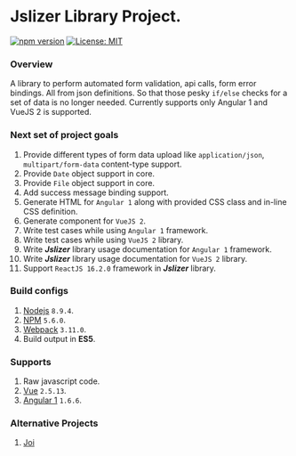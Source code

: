 # Jslizer Library Project.

[![npm version](https://badge.fury.io/js/jslizer.svg)](https://badge.fury.io/js/jslizer)  [![License: MIT](https://img.shields.io/badge/License-MIT-yellow.svg)](https://opensource.org/licenses/MIT)

### Overview
A library to perform automated form validation, api calls, form error bindings. All from json definitions. So that those pesky `if/else` checks for a set of data is no longer needed. Currently supports only Angular 1 and VueJS 2 is supported.

### Next set of project goals
1. Provide different types of form data upload like `application/json`, `multipart/form-data` content-type support.
2. Provide `Date` object support in core.
3. Provide `File` object support in core.
4. Add success message binding support.
5. Generate HTML for `Angular 1` along with provided CSS class and in-line CSS definition.
6. Generate component for `VueJS 2`.
7. Write test cases while using `Angular 1` framework.
7. Write test cases while using `VueJS 2` library.
8. Write ***Jslizer*** library usage documentation for `Angular 1` framework.
9. Write ***Jslizer*** library usage documentation for `VueJS 2` library.
10. Support `ReactJS 16.2.0` framework in ***Jslizer*** library.

### Build configs
1. [Nodejs](https://nodejs.org/dist/latest-v8.x/docs/api/) `8.9.4`.
2. [NPM](https://docs.npmjs.com/) `5.6.0`.
3. [Webpack](https://webpack.js.org/concepts/configuration/) `3.11.0`.
4. Build output in **ES5**.

### Supports
1. Raw javascript code.
2. [Vue](https://vuejs.org/v2/guide/) `2.5.13`.
3. [Angular 1](https://docs.angularjs.org/tutorial) `1.6.6`.

### Alternative Projects
1. [Joi](https://github.com/hapijs/joi)
